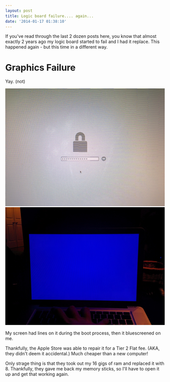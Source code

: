 ```yaml
---
layout: post
title: Logic board failure.... again...
date: '2014-01-17 01:38:10'
---
```


If you've read through the last 2 dozen posts here, you know that almost exactly 2 years ago my logic board started to fail and I had it replace. This happened again - but this time in a different way. 

# Graphics Failure 
Yay. (not) 

![Symptoms of Graphics Failure](/content/images/2014/01/GraphicsFail01.jpg)
![Symptoms of Graphics Failure](/content/images/2014/01/GraphicsFail02.jpg)

My screen had lines on it during the boot process, then it bluescreened on me. 

Thankfully, the Apple Store was able to repair it for a Tier 2 Flat fee. (AKA, they didn't deem it accidental.) Much cheaper than a new computer! 

Only strage thing is that they took out my 16 gigs of ram and replaced it with 8. Thankfully, they gave me back my memory sticks, so I'll have to open it up and get that working again. 

